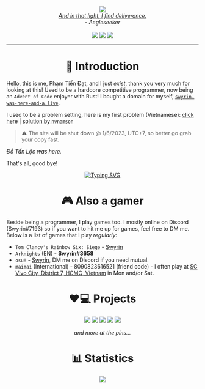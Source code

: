 <div align="center">
  <img src="https://user-images.githubusercontent.com/41561710/217744926-bd6e5d9a-d94b-406a-bc94-d22b41cf130c.png"><br>
  <a href="https://www.youtube.com/watch?v=s0K53t4dNyg&t=94s&ab_channel=Silentroom"><i>And in that light, I find deliverance.</i></a></br>
  <i>- Aegleseeker</i></br>
  </br>
  <!-- badges -->
  <a href="https://github.com/nameless-on-discord/nameless"><img src="https://img.shields.io/badge/I%20made-nameless*-ffaf7a?style=for-the-badge&logo=python"></a>
  <a href="https://github.com/Swyreee/dotties"><img src="https://img.shields.io/badge/My%20rice-Arch%20Linux-9cf?style=for-the-badge&logo=archlinux"></a>
  <a href="https://www.youtube.com/watch?v=dQw4w9WgXcQ"><img src="https://img.shields.io/badge/OwO-What%27s%20this%3F-f0c674?style=for-the-badge&logo=github"></a>
</div>

---------------------------------------------------------

<div align="center"><strong><h1>👋 Introduction</h1></strong></div>

Hello, this is me, Phạm Tiến Đạt, and I just *exist*, thank you very much for looking at this! Used to be a hardcore competitive programmer, now being an `Advent of Code` enjoyer with Rust! I bought a domain for myself, [`swyrin-was-here-and-a.live`]().

I used to be a problem setting, here is my first problem (Vietnamese): [click here](https://l.facebook.com/l.php?u=https%3A%2F%2Foj.luyencode.net%2Fproblem%2FTUTHIEN%3Ffbclid%3DIwAR0964heCsb6W1_nZfGbkDqwMhPWw_1Nv59DekOGg-XBVP_fvl4qBLIzNV8&h=AT2I0wZFgE9fqTTAhhHlkyB7-osj-QJhbxwZLRfd_IBxG0WumI9t2qWBzSGWvMjwEj18-XZ1qQhqJdqd2OiVK1ocLVBwx8b2vpUaI1RQOYxj4mB4ptT17IzXUVaW&__tn__=-UK-R&c[0]=AT0rHLTUb9TnO9PwUxBUVClnppnT75gV4bT6lk55CSQGStpctHkIPQDZYvIJELyQ9RdNKp6R2ntlQB8DtZ0pNGvAuCgLdk0kMeZtOCnehFQksxtst0u18kCkfwTuj9FCwAAitFheJ_ZUCtDP8D73rDZ3nfVLXfSvZy7Jq9SnTU41w8evv8k) | [solution by `nvnamson`](https://www.facebook.com/story.php?story_fbid=pfbid02JcgsWY6XFTbRBnWtPBaW4SV7AE5AxVCHpHcqms6mtemDnCtuchBnAo1U4eGWeEa1l&id=100003824621962&mibextid=kdkkhi)

> :warning: The site will be shut down @ 1/6/2023, UTC+7, so better go grab your copy fast.

*Đỗ Tấn Lộc was here.*

That's all, good bye!

<div align="center">
  <a href="https://git.io/typing-svg"><img src="https://readme-typing-svg.demolab.com?font=Fira+Code&pause=1000&color=4CF7BC&background=00000092&center=true&vCenter=true&width=435&lines=I+can+use+Python!;I+can+use+Rust!;I+can+use+C%23!;I+can+use+C%2B%2B!;%5Co%2F" alt="Typing SVG" /></a>
</div>

<div align="center"><strong><h1>🎮 Also a gamer</h1></strong></div>

Beside being a programmer, I play games too. I mostly online on Discord (Swyrin#7193) so if you want to hit me up for games, feel free to DM me.
Below is a list of games that I play *regularly*:
- `Tom Clancy's Rainbow Six: Siege` - [Swyrin](https://ubisoftconnect.com/en-US/profile/Swyrin/)
- `Arknights` (EN) - **Swyrin#3658**
- `osu!` - [Swyrin](https://osu.ppy.sh/users/13101472), DM me on Discord if you need mutual.
- `maimai` (International) - 8090823616521 (friend code) - I often play at [SC Vivo City, District 7, HCMC, Vietnam](https://www.google.com/maps/dir/10.8826392,106.7824432/SC+vivo+city/@10.4318033,106.7907113,10z/data=!4m9!4m8!1m1!4e1!1m5!1m1!1s0x31752f80c3947d97:0x11f8c4c9b629e2cf!2m2!1d106.7033975!2d10.7302321) in Mon and/or Sat.

<div align="center"><strong><h1>❤️💻 Projects</h1></strong></div>

<div align="center">
  <a href=""><img src="https://github-readme-stats.vercel.app/api/pin/?username=nameless-on-discord&repo=nameless&theme=tokyonight"></a>
  <a href=""><img src="https://github-readme-stats.vercel.app/api/pin/?username=Swyreee&repo=dotties&theme=tokyonight"></a>
  <a href=""><img src="https://github-readme-stats.vercel.app/api/pin/?username=Swyreee&repo=Lilia&theme=tokyonight"></a>
  <a href=""><img src="https://github-readme-stats.vercel.app/api/pin/?username=Swyreee&repo=paranormal-maimai&theme=tokyonight"></a>
  <a href=""><img src="https://github-readme-stats.vercel.app/api/pin/?username=Nekos-life&repo=Nekos.Net&theme=tokyonight"></a>
  
  <i>and more at the pins...</i>
</div>

<div align="center"><strong><h1>📊 Statistics</h1></strong></div>

<div align="center">
    <a href=""><img src="https://github-readme-stats.vercel.app/api?username=Swyreee&theme=tokyonight&show_icons=true&include_all_commits=true&count_private=true"</a>
</div>
